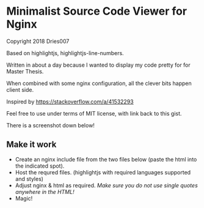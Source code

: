 # Minimalist Source Code Viewer for Nginx

Copyright 2018 Dries007

Based on highlightjs, highlightjs-line-numbers.

Written in about a day because I wanted to display my code pretty for for Master Thesis.

When combined with some nginx configuration, all the clever bits happen client side.

Inspired by https://stackoverflow.com/a/41532293

Feel free to use under terms of MIT license, with link back to this gist.

There is a screenshot down below!

## Make it work

+ Create an nginx include file from the two files below (paste the html into the indicated spot).
+ Host the requred files. (highlightjs with required languages supported and styles)
+ Adjust nginx & html as required. *Make sure you do not use single quotes anywhere in the HTML!*
+ Magic!

